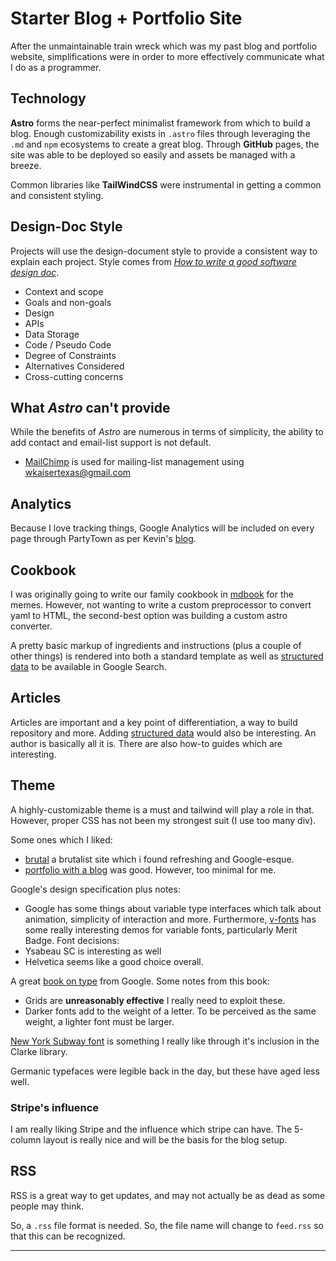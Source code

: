 # Starter Blog + Portfolio Site

After the unmaintainable train wreck which was my past blog and portfolio website, simplifications were in order to more effectively communicate what I do as a programmer.

## Technology

**Astro** forms the near-perfect minimalist framework from which to build a blog. Enough customizability exists in `.astro` files through leveraging the `.md` and `npm` ecosystems to create a great blog. Through **GitHub** pages, the site was able to be deployed so easily and assets be managed with a breeze.

Common libraries like **TailWindCSS** were instrumental in getting a common and consistent styling.

## Design-Doc Style

Projects will use the design-document style to provide a consistent way to explain each project. Style comes from _[How to write a good software design doc](https://www.freecodecamp.org/news/how-to-write-a-good-software-design-document-66fcf019569c/)_.

- Context and scope
- Goals and non-goals
- Design
- APIs
- Data Storage
- Code / Pseudo Code
- Degree of Constraints
- Alternatives Considered
- Cross-cutting concerns

## What _Astro_ can't provide

While the benefits of _Astro_ are numerous in terms of simplicity, the ability to add contact and email-list support is not default.

- [MailChimp](https://us21.admin.mailchimp.com) is used for mailing-list management using [wkaisertexas@gmail.com](mailto:wkaisertexas@gmail.com)

## Analytics

Because I love tracking things, Google Analytics will be included on every page through PartyTown as per Kevin's [blog](https://www.kevinzunigacuellar.com/blog/google-analytics-in-astro/).

## Cookbook

I was originally going to write our family cookbook in [mdbook](https://rust-lang.github.io/mdBook/) for the memes. However, not wanting to write a custom preprocessor to convert yaml to HTML, the second-best option was building a custom astro converter.

A pretty basic markup of ingredients and instructions (plus a couple of other things) is rendered into both a standard template as well as [structured data](https://developers.google.com/search/docs/appearance/structured-data/recipe) to be available in Google Search.

## Articles

Articles are important and a key point of differentiation, a way to build repository and more. Adding [structured data](https://developers.google.com/search/docs/appearance/structured-data/search-gallery) would also be interesting. An author is basically all it is. There are also how-to guides which are interesting.

## Theme

A highly-customizable theme is a must and tailwind will play a role in that. However, proper CSS has not been my strongest suit (I use too many div).

Some ones which I liked:

- [brutal](https://developers.google.com/search/docs/appearance/structured-data/search-gallery) a brutalist site which i found refreshing and Google-esque.
- [portfolio with a blog](https://demo.maxencewolff.com) was good. However, too minimal for me.

Google's design specification plus notes:

- Google has some things about variable type interfaces which talk about animation, simplicity of interaction and more. Furthermore, [v-fonts](https://v-fonts.com/tags/C20) has some really interesting demos for variable fonts, particularly Merit Badge.
  Font decisions:
- Ysabeau SC is interesting as well
- Helvetica seems like a good choice overall.

A great [book on type](https://static.googleusercontent.com/media/fonts.google.com/en//knowledge/stop_stealing_sheep.pdf) from Google. Some notes from this book:

- Grids are **unreasonably effective** I really need to exploit these.
- Darker fonts add to the weight of a letter. To be perceived as the same weight, a lighter font must be larger.

[New York Subway font](https://nycsubwayfont.com/#:~:text=HISTORY%20OF%20THE%20SUBWAY%20TILES,enamel%2C%20and%20hand%20painted%20signage.) is something I really like through it's inclusion in the Clarke library.

Germanic typefaces were legible back in the day, but these have aged less well.

### Stripe's influence

I am really liking Stripe and the influence which stripe can have. The 5-column layout is really nice and will be the basis for the blog setup.

## RSS

RSS is a great way to get updates, and may not actually be as dead as some people may think.

So, a `.rss` file format is needed. So, the file name will change to `feed.rss` so that this can be recognized.

---
